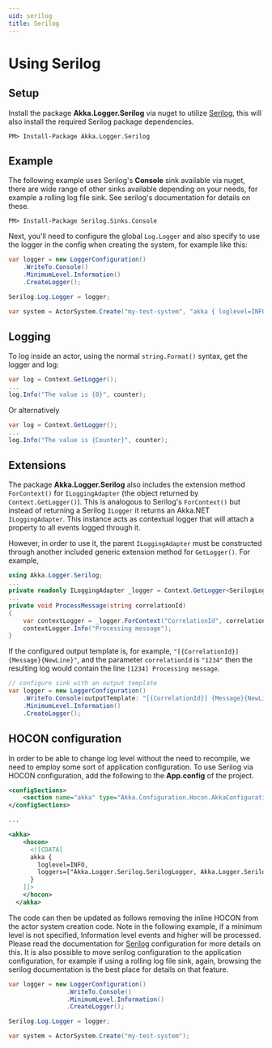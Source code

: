 ```yaml
---
uid: serilog
title: Serilog
---
```


# Using Serilog

## Setup

Install the package __Akka.Logger.Serilog__ via nuget to utilize
[Serilog](https://serilog.net/), this will also install the required Serilog package dependencies.

```
PM> Install-Package Akka.Logger.Serilog
```

## Example

The following example uses Serilog's __Console__ sink available via nuget, there are wide range of other sinks available depending on your needs, for example a rolling log file sink.  See serilog's documentation for details on these.

```
PM> Install-Package Serilog.Sinks.Console
```

Next, you'll need to configure the global `Log.Logger` and also specify to use
the logger in the config when creating the system, for example like this:
```csharp
var logger = new LoggerConfiguration()
    .WriteTo.Console()
    .MinimumLevel.Information()
    .CreateLogger();

Serilog.Log.Logger = logger;

var system = ActorSystem.Create("my-test-system", "akka { loglevel=INFO,  loggers=[\"Akka.Logger.Serilog.SerilogLogger, Akka.Logger.Serilog\"]}");
```

## Logging

To log inside an actor, using the normal `string.Format()` syntax, get the
logger and log:
```csharp
var log = Context.GetLogger();
...
log.Info("The value is {0}", counter);
```

Or alternatively
```csharp
var log = Context.GetLogger();
...
log.Info("The value is {Counter}", counter);
```

## Extensions

The package __Akka.Logger.Serilog__ also includes the extension method `ForContext()` for `ILoggingAdapter` (the object returned by `Context.GetLogger()`). This is analogous to Serilog's `ForContext()` but instead of returning a Serilog `ILogger` it returns an Akka.NET `ILoggingAdapter`. This instance acts as contextual logger that will attach a property to all events logged through it.

However, in order to use it, the parent `ILoggingAdapter` must be constructed through another included generic extension method for `GetLogger()`. For example,

```csharp
using Akka.Logger.Serilog;
...
private readonly ILoggingAdapter _logger = Context.GetLogger<SerilogLoggingAdapter>();
...
private void ProcessMessage(string correlationId)
{
    var contextLogger = _logger.ForContext("CorrelationId", correlationId);
    contextLogger.Info("Processing message");
}
```

If the configured output template is, for example, `"[{CorrelationId}] {Message}{NewLine}"`, and the parameter `correlationId` is `"1234"` then the resulting log would contain the line `[1234] Processing message`. 

```csharp
// configure sink with an output template
var logger = new LoggerConfiguration()
    .WriteTo.Console(outputTemplate: "[{CorrelationId}] {Message}{NewLine}")
    .MinimumLevel.Information()
    .CreateLogger();
```

## HOCON configuration

In order to be able to change log level without the need to recompile, we need to employ some sort of application configuration.  To use Serilog via HOCON configuration, add the following to the __App.config__ of the project.

```xml
<configSections>    
    <section name="akka" type="Akka.Configuration.Hocon.AkkaConfigurationSection, Akka" />
</configSections>

...

<akka>
    <hocon>
      <![CDATA[
      akka { 
        loglevel=INFO,
        loggers=["Akka.Logger.Serilog.SerilogLogger, Akka.Logger.Serilog"]
      }
    ]]>
    </hocon>
  </akka>

```

The code can then be updated as follows removing the inline HOCON from the actor system creation code.  Note in the following example, if a minimum level is not specified, Information level events and higher will be processed.  Please read the documentation for [Serilog](https://serilog.net/) configuration for more details on this.  It is also possible to move serilog configuration to the application configuration, for example if using a rolling log file sink, again, browsing the serilog documentation is the best place for details on that feature.  

```csharp
var logger = new LoggerConfiguration()
                .WriteTo.Console()
                .MinimumLevel.Information()
                .CreateLogger();

Serilog.Log.Logger = logger;

var system = ActorSystem.Create("my-test-system");
```

